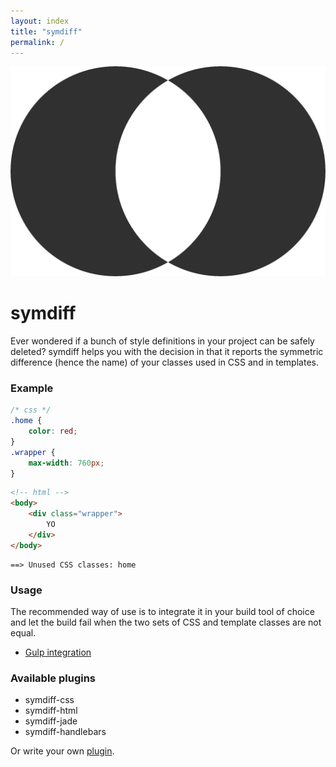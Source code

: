 ```yaml
---
layout: index
title: "symdiff"
permalink: /
---
```


<div class="logo">
    <img src="/img/logo.png" alt="logo" />
</div>

# symdiff

Ever wondered if a bunch of style definitions in your project can be safely deleted? symdiff helps you with the decision in that it reports the symmetric difference (hence the name) of your classes used in CSS and in templates.

### Example

~~~ css
/* css */
.home {
    color: red;
}
.wrapper {
    max-width: 760px;
}
~~~

~~~ html
<!-- html -->
<body>
    <div class="wrapper">
        YO
    </div>
</body>
~~~

    ==> Unused CSS classes: home

### Usage

The recommended way of use is to integrate it in your build tool of choice and let the build fail when the two sets of CSS and template classes are not equal. 

* [Gulp integration](/gulp-integration/)

### Available plugins

* symdiff-css
* symdiff-html
* symdiff-jade
* symdiff-handlebars

Or write your own [plugin](/plugins/).